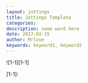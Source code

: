 ```yaml
---
layout: jottings
title: Jottings Template
categories: 
description: some word here
date: 2017-02-15
author: Mrlove
keywords: keyword1, keyword2
---
```


![1-1][1-1]

<div align="center">

</div>

[1-1]:
